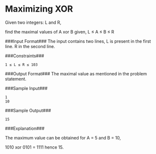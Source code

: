 Maximizing XOR
==============
Given two integers: L and R,

find the maximal values of A xor B given, L ≤ A ≤ B ≤ R

###Input Format###
The input contains two lines, L is present in the first line. 
R in the second line.

###Constraints###

```
1 ≤ L ≤ R ≤ 103
```

###Output Format###
The maximal value as mentioned in the problem statement.

###Sample Input###

```
1
10
```

###Sample Output###

```
15
```

###Explanation###

The maximum value can be obtained for A = 5 and B = 10,

1010 xor 0101 = 1111 hence 15.